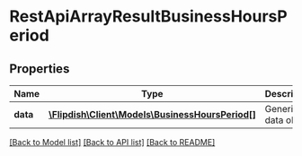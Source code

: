 # RestApiArrayResultBusinessHoursPeriod

## Properties
Name | Type | Description | Notes
------------ | ------------- | ------------- | -------------
**data** | [**\Flipdish\Client\Models\BusinessHoursPeriod[]**](BusinessHoursPeriod.md) | Generic data object. | 

[[Back to Model list]](../README.md#documentation-for-models) [[Back to API list]](../README.md#documentation-for-api-endpoints) [[Back to README]](../README.md)


